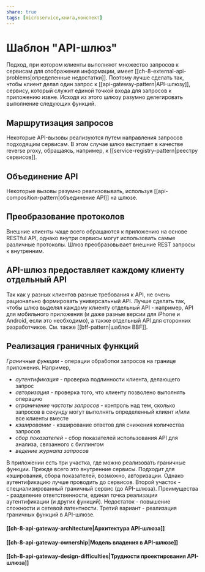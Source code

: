 ```yaml
---
share: true
tags: [microservice,книга,конспект]
---
```

# Шаблон "API-шлюз"
Подход, при котором клиенты выполняют множество запросов к сервисам для отображения информации, имеет [[ch-8-external-api-problems|определенные недостатки]]. Поэтому лучше сделать так, чтобы клиент делал один запрос к [[api-gateway-pattern|API-шлюзу]], сервису, который служит единой точкой входа для запросов к приложению извне.
Исходя из этого шлюзу разумно делегировать выполнение следующих функций.
## Маршрутизация запросов
Некоторые API-вызовы реализуются путем направления запросов подходящим сервисам. В этом случае шлюз выступает в качестве reverse proxy, обращаясь, например, к [[service-registry-pattern|реестру сервисов]].
## Объединение API
Некоторые вызовы разумно реализовывать, используя [[api-composition-pattern|объединение API]] на шлюзе.
## Преобразование протоколов
Внешние клиенты чаще всего обращаются к приложению на основе RESTful API, однако внутри сервисы могут использовать самые различные протоколы. Шлюз преобразовывает внешние REST запросы к внутренним.
## API-шлюз предоставляет каждому клиенту отдельный API
Так как у разных клиентов разные требования к API, не очень рационально формировать универсальный API. Лучше сделать так, чтобы шлюз выделял каждому клиенту отдельный API - например, API для мобильного приложения (и даже разные версии для iPhone и Android, если это необходимо), а также отдельный API для сторонних разработчиков. См. также [[bff-pattern|шаблон BBF]].
## Реализация граничных функций
*Граничные функции* - операции обработки запросов на границе приложения. Например,
- *аутентификация* - проверка подлинности клиента, делающего запрос
- *авторизация* - проверка того, что клиенту позволено выполнять операцию
- *ограничение частоты запросов* - контроль над тем, сколько запросов в секунду могут выполнять определенный клиент и/или все клиенты вместе
- *кэширование* - кэширование ответов для снижения количества запросов
- *сбор показателей* - сбор показателей использования API для анализа, связанного с биллингом
- *ведение журнала запросов*

В приложении есть три участка, где можно реализовать граничные функции. Прежде всего это внутренние сервисы. Подходит для кэширования, сбора показателей, возможно, авторизации. Однако аутентификацию лучше проводить до сервисов.
Второй участок - специализированный граничный сервис (до API-шлюза). Преимущества - разделение ответственности, единая точка реализации аутентификации (и других функций). Недостаток - повышение сложности и сетевой латентности.
Третий вариант - реализация граничных функций в API-шлюзе.

#### [[ch-8-api-gateway-architecture|Архитектура API-шлюза]]
#### [[ch-8-api-gateway-ownership|Модель владения в API-шлюзе]]
#### [[ch-8-api-gateway-design-difficulties|Трудности проектирования API-шлюза]]